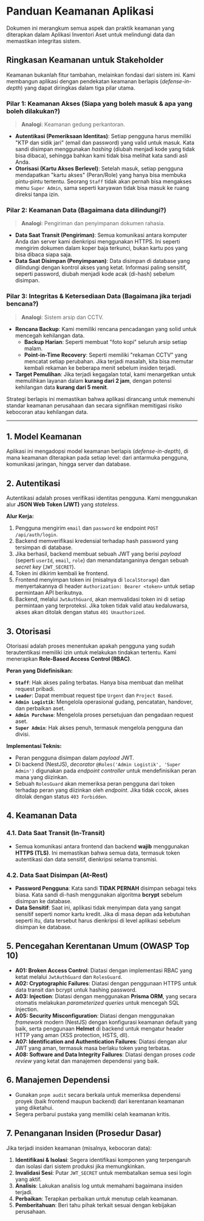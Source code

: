 # Panduan Keamanan Aplikasi

Dokumen ini merangkum semua aspek dan praktik keamanan yang diterapkan dalam Aplikasi Inventori Aset untuk melindungi data dan memastikan integritas sistem.

## Ringkasan Keamanan untuk Stakeholder

Keamanan bukanlah fitur tambahan, melainkan fondasi dari sistem ini. Kami membangun aplikasi dengan pendekatan keamanan berlapis (_defense-in-depth_) yang dapat diringkas dalam tiga pilar utama.

### Pilar 1: Keamanan Akses (Siapa yang boleh masuk & apa yang boleh dilakukan?)
> **Analogi**: Keamanan gedung perkantoran.

-   **Autentikasi (Pemeriksaan Identitas)**: Setiap pengguna harus memiliki "KTP dan sidik jari" (email dan password) yang valid untuk masuk. Kata sandi disimpan menggunakan _hashing_ (diubah menjadi kode yang tidak bisa dibaca), sehingga bahkan kami tidak bisa melihat kata sandi asli Anda.
-   **Otorisasi (Kartu Akses Berlevel)**: Setelah masuk, setiap pengguna mendapatkan "kartu akses" (Peran/Role) yang hanya bisa membuka pintu-pintu tertentu. Seorang `Staff` tidak akan pernah bisa mengakses menu `Super Admin`, sama seperti karyawan tidak bisa masuk ke ruang direksi tanpa izin.

### Pilar 2: Keamanan Data (Bagaimana data dilindungi?)
> **Analogi**: Pengiriman dan penyimpanan dokumen rahasia.

-   **Data Saat Transit (Pengiriman)**: Semua komunikasi antara komputer Anda dan server kami dienkripsi menggunakan HTTPS. Ini seperti mengirim dokumen dalam koper baja terkunci, bukan kartu pos yang bisa dibaca siapa saja.
-   **Data Saat Disimpan (Penyimpanan)**: Data disimpan di database yang dilindungi dengan kontrol akses yang ketat. Informasi paling sensitif, seperti password, diubah menjadi kode acak (di-hash) sebelum disimpan.

### Pilar 3: Integritas & Ketersediaan Data (Bagaimana jika terjadi bencana?)
> **Analogi**: Sistem arsip dan CCTV.

-   **Rencana Backup**: Kami memiliki rencana pencadangan yang solid untuk mencegah kehilangan data.
    -   **Backup Harian**: Seperti membuat "foto kopi" seluruh arsip setiap malam.
    -   **Point-in-Time Recovery**: Seperti memiliki "rekaman CCTV" yang mencatat setiap perubahan. Jika terjadi masalah, kita bisa memutar kembali rekaman ke beberapa menit sebelum insiden terjadi.
-   **Target Pemulihan**: Jika terjadi kegagalan total, kami menargetkan untuk memulihkan layanan dalam **kurang dari 2 jam**, dengan potensi kehilangan data **kurang dari 5 menit**.

Strategi berlapis ini memastikan bahwa aplikasi dirancang untuk memenuhi standar keamanan perusahaan dan secara signifikan memitigasi risiko kebocoran atau kehilangan data.

---

## 1. Model Keamanan

Aplikasi ini mengadopsi model keamanan berlapis (_defense-in-depth_), di mana keamanan diterapkan pada setiap level: dari antarmuka pengguna, komunikasi jaringan, hingga server dan database.

## 2. Autentikasi

Autentikasi adalah proses verifikasi identitas pengguna. Kami menggunakan alur **JSON Web Token (JWT)** yang _stateless_.

**Alur Kerja:**
1.  Pengguna mengirim `email` dan `password` ke endpoint `POST /api/auth/login`.
2.  Backend memverifikasi kredensial terhadap hash password yang tersimpan di database.
3.  Jika berhasil, backend membuat sebuah JWT yang berisi _payload_ (seperti `userId`, `email`, `role`) dan menandatanganinya dengan sebuah _secret key_ (`JWT_SECRET`).
4.  Token ini dikirim kembali ke frontend.
5.  Frontend menyimpan token ini (misalnya di `localStorage`) dan menyertakannya di header `Authorization: Bearer <token>` untuk setiap permintaan API berikutnya.
6.  Backend, melalui `JwtAuthGuard`, akan memvalidasi token ini di setiap permintaan yang terproteksi. Jika token tidak valid atau kedaluwarsa, akses akan ditolak dengan status `401 Unauthorized`.

## 3. Otorisasi

Otorisasi adalah proses menentukan apakah pengguna yang sudah terautentikasi memiliki izin untuk melakukan tindakan tertentu. Kami menerapkan **Role-Based Access Control (RBAC)**.

**Peran yang Didefinisikan:**
-   **`Staff`**: Hak akses paling terbatas. Hanya bisa membuat dan melihat request pribadi.
-   **`Leader`**: Dapat membuat request tipe `Urgent` dan `Project Based`.
-   **`Admin Logistik`**: Mengelola operasional gudang, pencatatan, handover, dan perbaikan aset.
-   **`Admin Purchase`**: Mengelola proses persetujuan dan pengadaan request aset.
-   **`Super Admin`**: Hak akses penuh, termasuk mengelola pengguna dan divisi.

**Implementasi Teknis:**
-   Peran pengguna disimpan dalam _payload_ JWT.
-   Di backend (NestJS), _decorator_ `@Roles('Admin Logistik', 'Super Admin')` digunakan pada _endpoint controller_ untuk mendefinisikan peran mana yang diizinkan.
-   Sebuah `RolesGuard` akan memeriksa peran pengguna dari token terhadap peran yang diizinkan oleh _endpoint_. Jika tidak cocok, akses ditolak dengan status `403 Forbidden`.

## 4. Keamanan Data

### 4.1. Data Saat Transit (In-Transit)
-   Semua komunikasi antara frontend dan backend **wajib** menggunakan **HTTPS (TLS)**. Ini memastikan bahwa semua data, termasuk token autentikasi dan data sensitif, dienkripsi selama transmisi.

### 4.2. Data Saat Disimpan (At-Rest)
-   **Password Pengguna**: Kata sandi **TIDAK PERNAH** disimpan sebagai teks biasa. Kata sandi di-hash menggunakan algoritma **bcrypt** sebelum disimpan ke database.
-   **Data Sensitif**: Saat ini, aplikasi tidak menyimpan data yang sangat sensitif seperti nomor kartu kredit. Jika di masa depan ada kebutuhan seperti itu, data tersebut harus dienkripsi di level aplikasi sebelum disimpan ke database.

## 5. Pencegahan Kerentanan Umum (OWASP Top 10)

-   **A01: Broken Access Control**: Diatasi dengan implementasi RBAC yang ketat melalui `JwtAuthGuard` dan `RolesGuard`.
-   **A02: Cryptographic Failures**: Diatasi dengan penggunaan HTTPS untuk data transit dan bcrypt untuk hashing password.
-   **A03: Injection**: Diatasi dengan menggunakan **Prisma ORM**, yang secara otomatis melakukan _parameterized queries_ untuk mencegah SQL Injection.
-   **A05: Security Misconfiguration**: Diatasi dengan menggunakan _framework_ modern (NestJS) dengan konfigurasi keamanan default yang baik, serta penggunaan **Helmet** di backend untuk mengatur header HTTP yang aman (XSS protection, HSTS, dll).
-   **A07: Identification and Authentication Failures**: Diatasi dengan alur JWT yang aman, termasuk masa berlaku token yang terbatas.
-   **A08: Software and Data Integrity Failures**: Diatasi dengan proses _code review_ yang ketat dan manajemen dependensi yang baik.

## 6. Manajemen Dependensi

-   Gunakan `pnpm audit` secara berkala untuk memeriksa dependensi proyek (baik frontend maupun backend) dari kerentanan keamanan yang diketahui.
-   Segera perbarui pustaka yang memiliki celah keamanan kritis.

## 7. Penanganan Insiden (Prosedur Dasar)

Jika terjadi insiden keamanan (misalnya, kebocoran data):
1.  **Identifikasi & Isolasi**: Segera identifikasi komponen yang terpengaruh dan isolasi dari sistem produksi jika memungkinkan.
2.  **Invalidasi Sesi**: Putar `JWT_SECRET` untuk membatalkan semua sesi login yang aktif.
3.  **Analisis**: Lakukan analisis log untuk memahami bagaimana insiden terjadi.
4.  **Perbaikan**: Terapkan perbaikan untuk menutup celah keamanan.
5.  **Pemberitahuan**: Beri tahu pihak terkait sesuai dengan kebijakan perusahaan.